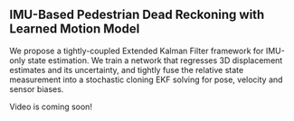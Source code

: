 ## IMU-Based Pedestrian Dead Reckoning with Learned Motion Model

We propose a tightly-coupled Extended Kalman Filter framework for IMU-only state estimation. We train a network that regresses 3D displacement estimates and its uncertainty, and tightly fuse the relative state measurement into a stochastic cloning EKF solving for pose, velocity and sensor biases. 

Video is coming soon!
